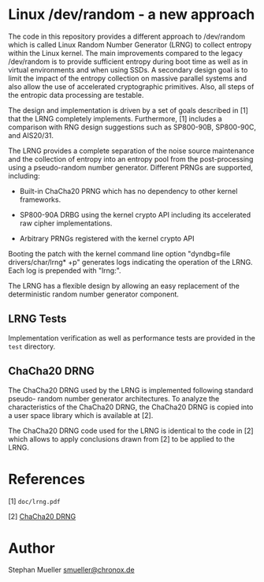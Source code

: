 # Linux /dev/random - a new approach

The code in this repository provides a different approach to /dev/random which
is called Linux Random Number Generator (LRNG) to collect entropy within the
Linux kernel. The main improvements compared to the legacy /dev/random is to
provide sufficient entropy during boot time as well as in virtual environments
and when using SSDs. A secondary design goal is to limit the impact of the
entropy collection on massive parallel systems and also allow the use of
accelerated cryptographic primitives. Also, all steps of the entropic data
processing are testable.

The design and implementation is driven by a set of goals described in [1]
that the LRNG completely implements. Furthermore, [1] includes a
comparison with RNG design suggestions such as SP800-90B, SP800-90C, and
AIS20/31.

The LRNG provides a complete separation of the noise source maintenance
and the collection of entropy into an entropy pool from the post-processing
using a pseudo-random number generator. Different PRNGs are supported,
including:

* Built-in ChaCha20 PRNG which has no dependency to other kernel
  frameworks.

* SP800-90A DRBG using the kernel crypto API including its accelerated
  raw cipher implementations.

* Arbitrary PRNGs registered with the kernel crypto API

Booting the patch with the kernel command line option
"dyndbg=file drivers/char/lrng* +p" generates logs indicating the operation
of the LRNG. Each log is prepended with "lrng:".

The LRNG has a flexible design by allowing an easy replacement of the
deterministic random number generator component.

## LRNG Tests

Implementation verification as well as performance tests are provided in the
`test` directory.

## ChaCha20 DRNG

The ChaCha20 DRNG used by the LRNG is implemented following standard pseudo-
random number generator architectures. To analyze the characteristics of the
ChaCha20 DRNG, the ChaCha20 DRNG is copied into a user space library
which is available at [2].

The ChaCha20 DRNG code used for the LRNG is identical to the code in [2]
which allows to apply conclusions drawn from [2] to be applied to the LRNG.

# References

[1] `doc/lrng.pdf`

[2] [ChaCha20 DRNG](https://github.com/smuellerDD/chacha20_drng)

# Author
Stephan Mueller <smueller@chronox.de>
